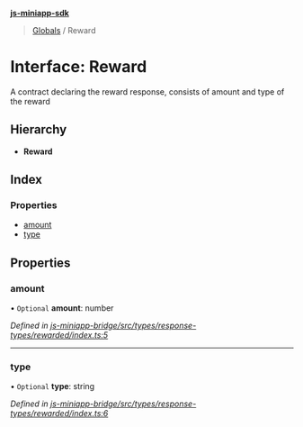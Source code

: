**[js-miniapp-sdk](../README.md)**

> [Globals](../README.md) / Reward

# Interface: Reward

A contract declaring the reward response, consists of amount and type of the reward

## Hierarchy

* **Reward**

## Index

### Properties

* [amount](reward.md#amount)
* [type](reward.md#type)

## Properties

### amount

• `Optional` **amount**: number

*Defined in [js-miniapp-bridge/src/types/response-types/rewarded/index.ts:5](https://github.com/rakutentech/js-miniapp/blob/c06869b/js-miniapp-bridge/src/types/response-types/rewarded/index.ts#L5)*

___

### type

• `Optional` **type**: string

*Defined in [js-miniapp-bridge/src/types/response-types/rewarded/index.ts:6](https://github.com/rakutentech/js-miniapp/blob/c06869b/js-miniapp-bridge/src/types/response-types/rewarded/index.ts#L6)*
